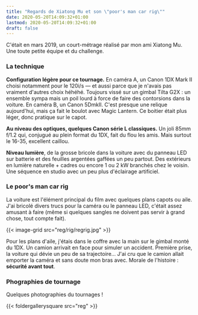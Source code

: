 ```yaml
---
title: "Regards de Xiatong Mu et son \"poor's man car rig\""
date: 2020-05-20T14:09:32+01:00
lastmod: 2020-05-20T14:09:32+01:00
draft: false
---
```


C'était en mars 2019, un court-métrage réalisé par mon ami Xiatong Mu. Une toute petite équipe et du challenge.

### La technique

**Configuration légère pour ce tournage.** En caméra A, un Canon 1DX Mark II choisi notamment pour le 120i/s — et aussi parce que je n'avais pas vraiment d'autres choix héhéhé. Toujours vissé sur un gimbal Tilta G2X : un ensemble sympa mais un poil lourd à force de faire des contorsions dans la voiture. En caméra B, un Canon 5DmkII. C'est presque une relique aujourd'hui, mais ça fait le boulot avec Magic Lantern. Ce boitier était plus léger, donc pratique sur le capot.

**Au niveau des optiques, quelques Canon série L classiques.** Un joli 85mm f/1.2 qui, conjugué au plein format du 1DX, fait du flou les amis. Mais surtout le 16-35, excellent caillou.

**Niveau lumière**, de la grosse bricole dans la voiture avec du panneau LED sur batterie et des feuilles argentées gaffées un peu partout. Des extérieurs en lumière naturelle + cadres ou encore 1 ou 2 kW branchés chez le voisin. Une séquence en studio avec un peu plus d'éclairage artificiel.

### Le poor's man car rig

La voiture est l'élément principal du film avec quelques plans capots ou aile. J'ai bricolé divers trucs pour la caméra ou le panneau LED, c'était assez amusant à faire (même si quelques sangles ne doivent pas servir à grand chose, tout compte fait).

{{< image-grid src="reg/rig/regrig.jpg" >}}

Pour les plans d'aile, j'étais dans le coffre avec la main sur le gimbal monté du 1DX. Un camion arrivait en face pour simuler un accident. Première prise, la voiture qui dévie un peu de sa trajectoire... J'ai cru que le camion allait emporter la caméra et sans doute mon bras avec. Morale de l'histoire : **sécurité avant tout**.

### Phographies de tournage

Quelques photographies du tournages !

{{< foldergallerysquare src="reg" >}}
